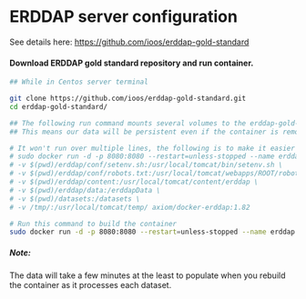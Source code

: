 # ERDDAP server configuration

See details here:
https://github.com/ioos/erddap-gold-standard

#### Download ERDDAP gold standard repository and run container.

```bash
## While in Centos server terminal

git clone https://github.com/ioos/erddap-gold-standard.git
cd erddap-gold-standard/

## The following run command mounts several volumes to the erddap-gold-standard sub-folders.
## This means our data will be persistent even if the container is removed/recreated.

# It won't run over multiple lines, the following is to make it easier to read
# sudo docker run -d -p 8080:8080 --restart=unless-stopped --name erddap \
# -v $(pwd)/erddap/conf/setenv.sh:/usr/local/tomcat/bin/setenv.sh \
# -v $(pwd)/erddap/conf/robots.txt:/usr/local/tomcat/webapps/ROOT/robots.txt \ 
# -v $(pwd)/erddap/content:/usr/local/tomcat/content/erddap \
# -v $(pwd)/erddap/data:/erddapData \
# -v $(pwd)/datasets:/datasets \
# -v /tmp/:/usr/local/tomcat/temp/ axiom/docker-erddap:1.82

# Run this command to build the container
sudo docker run -d -p 8080:8080 --restart=unless-stopped --name erddap -v $(pwd)/erddap/conf/setenv.sh:/usr/local/tomcat/bin/setenv.sh -v $(pwd)/erddap/conf/robots.txt:/usr/local/tomcat/webapps/ROOT/robots.txt -v $(pwd)/erddap/content:/usr/local/tomcat/content/erddap -v $(pwd)/erddap/data:/erddapData -v $(pwd)/datasets:/datasets -v /tmp/:/usr/local/tomcat/temp/ axiom/docker-erddap:1.82
```

##### Note:
The data will take a few minutes at the least to populate when you rebuild the container as it processes each dataset.
